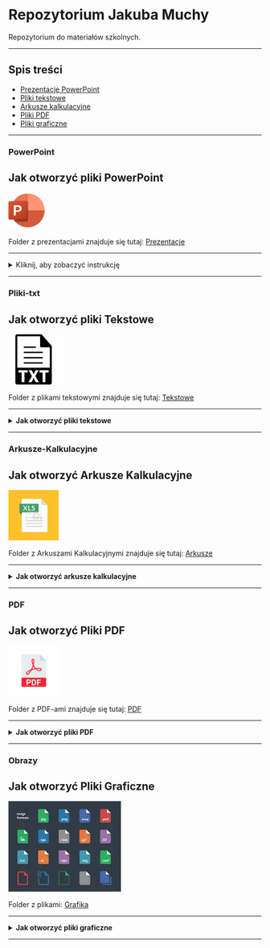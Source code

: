 # Repozytorium Jakuba Muchy

Repozytorium do materiałów szkolnych.

---

## Spis treści

- [Prezentacje PowerPoint](#powerpoint)
- [Pliki tekstowe](#pliki-txt)
- [Arkusze kalkulacyjne](#arkusze-kalkulacyjne)
- [Pliki PDF](#pdf)
- [Pliki graficzne](#obrazy)

---

### PowerPoint

## Jak otworzyć pliki PowerPoint

![PowerPoint Logo](Ignore/images/powerpoint.png)

Folder z prezentacjami znajduje się tutaj: [Prezentacje](Prezentacje/)

---

<details>
  <summary>Kliknij, aby zobaczyć instrukcję</summary>

  Aby otworzyć plik prezentacji, należy kliknąć w odnośnik <strong>PowerPoint</strong> powyżej.<br><br>
  <img src="Ignore/images/Zrzut ekranu 2025-05-23 184155.png" alt="Zrzut ekranu" width="500"/><br><br>

  Następnie wybierz interesującą Cię prezentację z listy plików:<br><br>
  <img src="Ignore/images/Zrzut ekranu 2025-05-23 184516.png" alt="Zrzut ekranu" width="100%"/><br><br>

  Kliknij w przycisk <strong>View raw</strong>, aby otworzyć prezentację bezpośrednio w przeglądarce.<br><br>

  <div>
    <span style="display: inline-block; vertical-align: top; width: 65%;">
      <p><strong>Możesz również pobrać plik, klikając ikonę pobierania:</strong></p>
    </span>
    <span style="display: inline-block; width: 30%;">
      <img src="Ignore/images/Zrzut ekranu 2025-05-23 190830.png" alt="Pobieranie" width="30"/>
    </span>
  </div><br><br>

  Po otwarciu prezentacji możesz przechodzić między slajdami za pomocą strzałek <strong>lewo/prawo</strong>:<br><br>
  <img src="Ignore/images/Zrzut ekranu 2025-05-23 184647.png" alt="Zrzut ekranu" width="100%"/>

</details>


---

### Pliki-txt

## Jak otworzyć pliki Tekstowe

<img src="Ignore/images/OIP.jpeg" alt="Pobieranie" width="100"/>

Folder z plikami tekstowymi znajduje się tutaj: [Tekstowe](Tekstowe/)

---
<details>
  <summary><strong>Jak otworzyć pliki tekstowe</strong></summary>

  <p>
    Pliki tekstowe (np. DOCX, ODT) można otworzyć klikając ich nazwę w repozytorium.
  </p>

  <img src="images/docx-kliknij.png" alt="Kliknij plik tekstowy" width="600"/>

  <p>
    GitHub wyświetli podgląd dokumentu bezpośrednio w przeglądarce.
  </p>

  <img src="Ignore/images/docx-podglad.png" alt="Podgląd pliku tekstowego" width="100%"/>

</details>

---

### Arkusze-Kalkulacyjne

## Jak otworzyć Arkusze Kalkulacyjne

<img src="Ignore/images/OIP (1).jpeg" alt="Pobieranie" width="100"/>

Folder z Arkuszami Kalkulacyjnymi znajduje się tutaj: [Arkusze](Arkusze/)

---

<details>
  <summary><strong>Jak otworzyć arkusze kalkulacyjne</strong></summary>

  <p>
    Kliknij nazwę arkusza kalkulacyjnego (np. XLSX, ODS), aby zobaczyć jego zawartość.
  </p>

  <img src="Ignore/images/xlsx-kliknij.png" alt="Kliknij arkusz kalkulacyjny" width="600"/>

  <p>
    GitHub wyświetli zawartość arkusza bezpośrednio w przeglądarce.
  </p>

  <img src="Ignore/images/xlsx-podglad.png" alt="Podgląd arkusza kalkulacyjnego" width="100%"/>

</details>

---

### PDF

## Jak otworzyć Pliki PDF

<img src="Ignore/images/format-ikony-pliku-pdf-ikona-dokumentu-wektorowego-przycisku-obrazu-pobierania-233114800.webp" alt="Pobieranie" width="100"/>

Folder z PDF-ami znajduje się tutaj: [PDF](PDF/)

---
<details>
  <summary><strong>Jak otworzyć pliki PDF</strong></summary>

  <p>
    Kliknij nazwę pliku PDF, aby otworzyć go bezpośrednio w przeglądarce.
  </p>

  <img src="Ignore/images/pdf-kliknij.png" alt="Kliknij PDF" width="600"/>

  <p>
    Plik PDF otworzy się automatycznie w przeglądarce.
  </p>

  <img src="images/pdf-widok.png" alt="Widok PDF" width="100%"/>

</details>

---

### Obrazy

## Jak otworzyć Pliki Graficzne

![PowerPoint Logo](Ignore/images/OIP.webp)

Folder z plikami: [Grafika](Grafika/)

---
<details>
  <summary><strong>Jak otworzyć pliki graficzne</strong></summary>

  <p>
    Kliknij nazwę pliku graficznego (np. JPG, PNG, GIF), aby wyświetlić obraz w przeglądarce.
  </p>

  <img src="images/obrazek-kliknij.png" alt="Kliknij obraz" width="600"/>

  <p>
    Obraz zostanie wyświetlony w pełnym rozmiarze.
  </p>

  <img src="images/obrazek-podglad.png" alt="Podgląd obrazu" width="100%"/>

</details>

---

